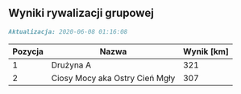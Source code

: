 ## Wyniki rywalizacji grupowej

```markdown
Aktualizacja: 2020-06-08 01:16:08
```

Pozycja | Nazwa | Wynik [km] |
------------ | -------------  | -------------
 1 |Drużyna A | 321 
 2 |Ciosy Mocy aka Ostry Cień Mgły | 307